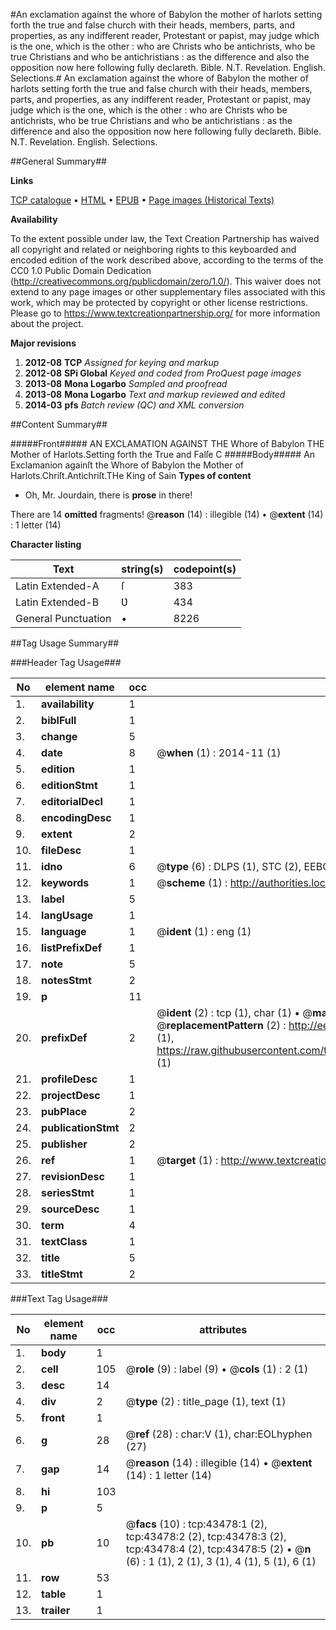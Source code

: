 #An exclamation against the whore of Babylon the mother of harlots setting forth the true and false church with their heads, members, parts, and properties, as any indifferent reader, Protestant or papist, may judge which is the one, which is the other : who are Christs who be antichrists, who be true Christians and who be antichristians : as the difference and also the opposition now here following fully declareth. Bible. N.T. Revelation. English. Selections.#
An exclamation against the whore of Babylon the mother of harlots setting forth the true and false church with their heads, members, parts, and properties, as any indifferent reader, Protestant or papist, may judge which is the one, which is the other : who are Christs who be antichrists, who be true Christians and who be antichristians : as the difference and also the opposition now here following fully declareth.
Bible. N.T. Revelation. English. Selections.

##General Summary##

**Links**

[TCP catalogue](http://www.ota.ox.ac.uk/tcp/)  • 
[HTML](http://tei.it.ox.ac.uk/tcp/Texts-HTML/free/A39/A39035.html)  • 
[EPUB](http://tei.it.ox.ac.uk/tcp/Texts-EPUB/free/A39/A39035.epub) • 
[Page images (Historical Texts)](https://historicaltexts.jisc.ac.uk/eebo-09523552e)

**Availability**

To the extent possible under law, the Text Creation Partnership has waived all copyright and related or neighboring rights to this keyboarded and encoded edition of the work described above, according to the terms of the CC0 1.0 Public Domain Dedication (http://creativecommons.org/publicdomain/zero/1.0/). This waiver does not extend to any page images or other supplementary files associated with this work, which may be protected by copyright or other license restrictions. Please go to https://www.textcreationpartnership.org/ for more information about the project.

**Major revisions**

1. __2012-08__ __TCP__ *Assigned for keying and markup*
1. __2012-08__ __SPi Global__ *Keyed and coded from ProQuest page images*
1. __2013-08__ __Mona Logarbo__ *Sampled and proofread*
1. __2013-08__ __Mona Logarbo__ *Text and markup reviewed and edited*
1. __2014-03__ __pfs__ *Batch review (QC) and XML conversion*

##Content Summary##

#####Front#####
AN EXCLAMATION AGAINST THE Whore of Babylon THE Mother of Harlots.Setting forth the True and Falſe C
#####Body#####
An Exclamanion againſt the Whore of Babylon the Mother of Harlots.Chriſt.Antichriſt.THe King of Sain
**Types of content**

  * Oh, Mr. Jourdain, there is **prose** in there!

There are 14 **omitted** fragments! 
 @__reason__ (14) : illegible (14)  •  @__extent__ (14) : 1 letter (14)

**Character listing**


|Text|string(s)|codepoint(s)|
|---|---|---|
|Latin Extended-A|ſ|383|
|Latin Extended-B|Ʋ|434|
|General Punctuation|•|8226|

##Tag Usage Summary##

###Header Tag Usage###

|No|element name|occ|attributes|
|---|---|---|---|
|1.|__availability__|1||
|2.|__biblFull__|1||
|3.|__change__|5||
|4.|__date__|8| @__when__ (1) : 2014-11 (1)|
|5.|__edition__|1||
|6.|__editionStmt__|1||
|7.|__editorialDecl__|1||
|8.|__encodingDesc__|1||
|9.|__extent__|2||
|10.|__fileDesc__|1||
|11.|__idno__|6| @__type__ (6) : DLPS (1), STC (2), EEBO-CITATION (1), OCLC (1), VID (1)|
|12.|__keywords__|1| @__scheme__ (1) : http://authorities.loc.gov/ (1)|
|13.|__label__|5||
|14.|__langUsage__|1||
|15.|__language__|1| @__ident__ (1) : eng (1)|
|16.|__listPrefixDef__|1||
|17.|__note__|5||
|18.|__notesStmt__|2||
|19.|__p__|11||
|20.|__prefixDef__|2| @__ident__ (2) : tcp (1), char (1)  •  @__matchPattern__ (2) : ([0-9\-]+):([0-9IVX]+) (1), (.+) (1)  •  @__replacementPattern__ (2) : http://eebo.chadwyck.com/downloadtiff?vid=$1&page=$2 (1), https://raw.githubusercontent.com/textcreationpartnership/Texts/master/tcpchars.xml#$1 (1)|
|21.|__profileDesc__|1||
|22.|__projectDesc__|1||
|23.|__pubPlace__|2||
|24.|__publicationStmt__|2||
|25.|__publisher__|2||
|26.|__ref__|1| @__target__ (1) : http://www.textcreationpartnership.org/docs/. (1)|
|27.|__revisionDesc__|1||
|28.|__seriesStmt__|1||
|29.|__sourceDesc__|1||
|30.|__term__|4||
|31.|__textClass__|1||
|32.|__title__|5||
|33.|__titleStmt__|2||


###Text Tag Usage###

|No|element name|occ|attributes|
|---|---|---|---|
|1.|__body__|1||
|2.|__cell__|105| @__role__ (9) : label (9)  •  @__cols__ (1) : 2 (1)|
|3.|__desc__|14||
|4.|__div__|2| @__type__ (2) : title_page (1), text (1)|
|5.|__front__|1||
|6.|__g__|28| @__ref__ (28) : char:V (1), char:EOLhyphen (27)|
|7.|__gap__|14| @__reason__ (14) : illegible (14)  •  @__extent__ (14) : 1 letter (14)|
|8.|__hi__|103||
|9.|__p__|5||
|10.|__pb__|10| @__facs__ (10) : tcp:43478:1 (2), tcp:43478:2 (2), tcp:43478:3 (2), tcp:43478:4 (2), tcp:43478:5 (2)  •  @__n__ (6) : 1 (1), 2 (1), 3 (1), 4 (1), 5 (1), 6 (1)|
|11.|__row__|53||
|12.|__table__|1||
|13.|__trailer__|1||
